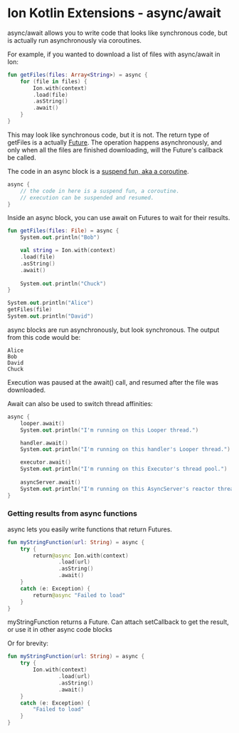# Ion Kotlin Extensions - async/await

async/await allows you to write code that looks like synchronous code, but is actually run asynchronously via coroutines.

For example, if you wanted to download a list of files with async/await in Ion:

```kotlin
fun getFiles(files: Array<String>) = async {
    for (file in files) {
        Ion.with(context)
        .load(file)
        .asString()
        .await()
    }
}
```
This may look like synchronous code, but it is not. The return type of getFiles is a actually [Future](https://github.com/koush/ion#futures). The operation happens asynchronously, and only when all the files are finished downloading, will the Future's callback be called.

The code in an async block is a [suspend fun, aka a coroutine](https://kotlinlang.org/docs/reference/coroutines.html).
```kotlin
async {
    // the code in here is a suspend fun, a coroutine.
    // execution can be suspended and resumed.
}
```

Inside an async block, you can use await on Futures to wait for their results.

```kotlin
fun getFiles(files: File) = async {
    System.out.println("Bob")

    val string = Ion.with(context)
    .load(file)
    .asString()
    .await()
    
    System.out.println("Chuck")
}

System.out.println("Alice")
getFiles(file)
System.out.println("David")
```

async blocks are run asynchronously, but look synchronous. The output from this code would be:

```
Alice
Bob
David
Chuck
```

Execution was paused at the await() call, and resumed after the file was downloaded.

Await can also be used to switch thread affinities:

```kotlin
async {
    looper.await()
    System.out.println("I'm running on this Looper thread.")

    handler.await()
    System.out.println("I'm running on this handler's Looper thread.")

    executor.await()
    System.out.println("I'm running on this Executor's thread pool.")
    
    asyncServer.await()
    System.out.println("I'm running on this AsyncServer's reactor thread.")
}
```
 
### Getting results from async functions

async lets you easily write functions that return Futures.

```kotlin
fun myStringFunction(url: String) = async {
    try {
        return@async Ion.with(context)
                .load(url)
                .asString()
                .await()
    }
    catch (e: Exception) {
        return@async "Failed to load"
    }
}
```

myStringFunction returns a Future<String>. Can attach setCallback to get the result, or use it in other async code blocks

Or for brevity:

```kotlin
fun myStringFunction(url: String) = async {
    try {
        Ion.with(context)
                .load(url)
                .asString()
                .await()
    }
    catch (e: Exception) {
        "Failed to load"
    }
}
```
